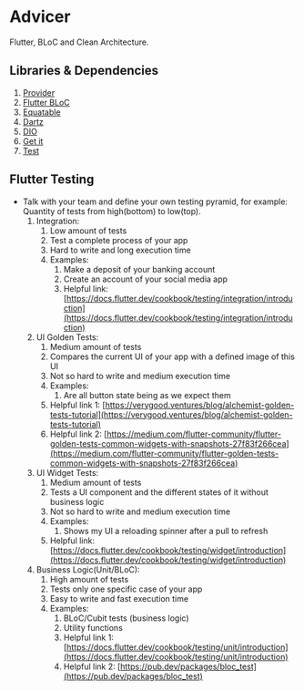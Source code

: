 # Advicer

Flutter, BLoC and Clean Architecture.

## Libraries & Dependencies

1. [Provider](https://pub.dev/packages/provider)
2. [Flutter BLoC](https://pub.dev/packages/flutter_bloc)
3. [Equatable](https://pub.dev/packages/equatable)
4. [Dartz](https://pub.dev/packages/dartz)
5. [DIO](https://pub.dev/packages/dio)
6. [Get it](https://pub.dev/packages/get_it)
7. [Test](https://pub.dev/packages/test)

## Flutter Testing

- Talk with your team and define your own testing pyramid, for example: Quantity of tests from high(bottom) to low(top).
  1. Integration:
     1. Low amount of tests
     2. Test a complete process of your app
     3. Hard to write and long execution time
     4. Examples:
        1. Make a deposit of your banking account
        2. Create an account of your social media app
        3. Helpful link: [https://docs.flutter.dev/cookbook/testing/integration/introduction](https://docs.flutter.dev/cookbook/testing/integration/introduction)
  2. UI Golden Tests:
     1. Medium amount of tests
     2. Compares the current UI of your app with a defined image of this UI
     3. Not so hard to write and medium execution time
     4. Examples:
        1. Are all button state being as we expect them
     5. Helpful link 1: [https://verygood.ventures/blog/alchemist-golden-tests-tutorial](https://verygood.ventures/blog/alchemist-golden-tests-tutorial)
     6. Helpful link 2: [https://medium.com/flutter-community/flutter-golden-tests-common-widgets-with-snapshots-27f83f266cea](https://medium.com/flutter-community/flutter-golden-tests-common-widgets-with-snapshots-27f83f266cea)
  3. UI Widget Tests:
     1. Medium amount of tests
     2. Tests a UI component and the different states of it without business logic
     3. Not so hard to write and medium execution time
     4. Examples:
        1. Shows my UI a reloading spinner after a pull to refresh
     5. Helpful link: [https://docs.flutter.dev/cookbook/testing/widget/introduction](https://docs.flutter.dev/cookbook/testing/widget/introduction)
  4. Business Logic(Unit/BLoC):
     1. High amount of tests
     2. Tests only one specific case of your app
     3. Easy to write and fast execution time
     4. Examples:
        1. BLoC/Cubit tests (business logic)
        2. Utility functions
        3. Helpful link 1: [https://docs.flutter.dev/cookbook/testing/unit/introduction](https://docs.flutter.dev/cookbook/testing/unit/introduction)
        4. Helpful link 2: [https://pub.dev/packages/bloc_test](https://pub.dev/packages/bloc_test)
